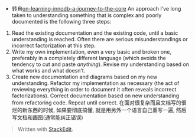 * 转自[on-learning-innodb-a-journey-to-the-core](https://blog.jcole.us/2013/01/02/on-learning-innodb-a-journey-to-the-core/)
An approach I’ve long taken to understanding something that is complex and poorly documented is the following three steps:

1.  Read the existing documentation and the existing code, until a basic understanding is reached. Often there are serious misunderstandings or incorrect factorization at this step.
2.  Write my own implementation, even a very basic and broken one, preferably in a completely different language (which avoids the tendency to cut and paste  _anything_). Revise my understanding based on what works and what doesn’t.
3.  Create new documentation and diagrams based on my new understanding. Refactor my implementation as necessary (the act of reviewing everything in order to document it often reveals incorrect factorizations). Correct documentation based on new understanding from refactoring code. Repeat until correct.
在面对很复杂而且文档写的很烂的新东西的时候, 如果要彻底搞懂, 就是用另外一个语言自己重写一遍, 然后写文档和画图(通常能纠正错误)


> Written with [StackEdit](https://stackedit.io/).
<!--stackedit_data:
eyJoaXN0b3J5IjpbMTIxNDkwNjQ0NSwtMTg4ODk5MzY0M119
-->